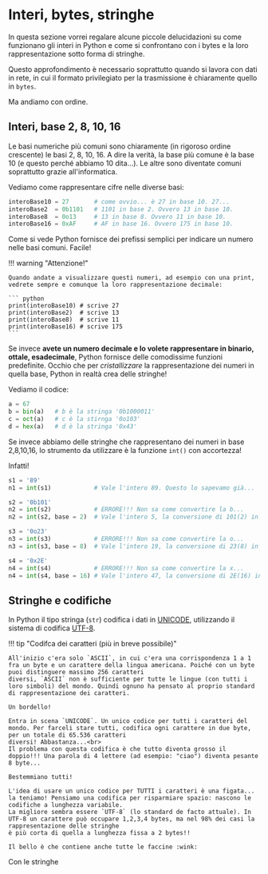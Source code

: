 # Interi, bytes, stringhe

In questa sezione vorrei regalare alcune piccole delucidazioni su come funzionano gli interi in Python e come si confrontano con i bytes
e la loro rappresentazione sotto forma di stringhe.

Questo approfondimento è necessario soprattutto quando si lavora con dati in rete, in cui il formato privilegiato per la trasmissione è chiaramente
quello in `bytes`.

Ma andiamo con ordine.


## Interi, base 2, 8, 10, 16

Le basi numeriche più comuni sono chiaramente (in rigoroso ordine crescente) le basi 2, 8, 10, 16. A dire la verità, la base più comune è la base 10 (e questo perché abbiamo 10 dita...).
Le altre sono diventate comuni soprattutto grazie all'informatica.

Vediamo come rappresentare cifre nelle diverse basi:

``` python
interoBase10 = 27       # come ovvio... è 27 in base 10. 27...
interoBase2  = 0b1101   # 1101 in base 2. Ovvero 13 in base 10.
interoBase8  = 0o13     # 13 in base 8. Ovvero 11 in base 10.
interoBase16 = 0xAF     # AF in base 16. Ovvero 175 in base 10.
```

Come si vede Python fornisce dei prefissi semplici per indicare un numero nelle basi comuni. Facile!

!!! warning "Attenzione!"

    Quando andate a visualizzare questi numeri, ad esempio con una print, vedrete sempre e comunque la loro rappresentazione decimale:
    
    ``` python
    print(interoBase10) # scrive 27
    print(interoBase2)  # scrive 13
    print(interoBase8)  # scrive 11
    print(interoBase16) # scrive 175
    ```

Se invece **avete un numero decimale e lo volete rappresentare in binario, ottale, esadecimale**, Python fornisce delle comodissime funzioni predefinite. 
Occhio che per *cristallizzare* la rappresentazione dei numeri in quella base, Python in realtà crea delle stringhe!

Vediamo il codice:

``` python
a = 67
b = bin(a)   # b è la stringa '0b1000011'
c = oct(a)   # c è la stirnga '0o103'
d = hex(a)   # d è la stringa '0x43'
```

Se invece abbiamo delle stringhe che rappresentano dei numeri in base 2,8,10,16, lo strumento da utilizzare è la funzione `int()` con accortezza!

Infatti!

``` python
s1 = '89'
n1 = int(s1)            # Vale l'intero 89. Questo lo sapevamo già...

s2 = '0b101'
n2 = int(s2)            # ERRORE!!! Non sa come convertire la b...
n2 = int(s2, base = 2)  # Vale l'intero 5, la conversione di 101(2) in decimale

s3 = '0o23'
n3 = int(s3)            # ERRORE!!! Non sa come convertire la o...
n3 = int(s3, base = 8)  # Vale l'intero 19, la conversione di 23(8) in decimale

s4 = '0x2E'
n4 = int(s4)            # ERRORE!!! Non sa come convertire la x...
n4 = int(s4, base = 16) # Vale l'intero 47, la conversione di 2E(16) in decimale
```

## Stringhe e codifiche

In Python il tipo stringa (`str`) codifica i dati in [UNICODE](https://it.wikipedia.org/wiki/Unicode), utilizzando il sistema di codifica [UTF-8](https://it.wikipedia.org/wiki/UTF-8).


!!! tip "Codifca dei caratteri (più in breve possibile)"

    All'inizio c'era solo `ASCII`, in cui c'era una corrispondenza 1 a 1 fra un byte e un carattere della lingua americana. Poiché con un byte puoi distinguere massimo 256 caratteri
    diversi, `ASCII` non è sufficiente per tutte le lingue (con tutti i loro simboli) del mondo. Quindi ognuno ha pensato al proprio standard di rappresentazione dei caratteri.
    
    Un bordello!
    
    Entra in scena `UNICODE`. Un unico codice per tutti i caratteri del mondo. Per farceli stare tutti, codifica ogni carattere in due byte, per un totale di 65.536 caratteri 
    diversi! Abbastanza...<br>
    Il problema con questa codifica è che tutto diventa grosso il doppio!!! Una parola di 4 lettere (ad esempio: "ciao") diventa pesante 8 byte...
    
    Bestemmiano tutti!
    
    L'idea di usare un unico codice per TUTTI i caratteri è una figata... la teniamo! Pensiamo una codifica per risparmiare spazio: nascono le codifiche a lunghezza variabile.
    La migliore sembra essere `UTF-8` (lo standard de facto attuale). In UTF-8 un carattere può occupare 1,2,3,4 bytes, ma nel 98% dei casi la rappresentazione delle stringhe
    è più corta di quella a lunghezza fissa a 2 bytes!!
    
    Il bello è che contiene anche tutte le faccine :wink:


Con le stringhe 
<br>
<br>
<br>

